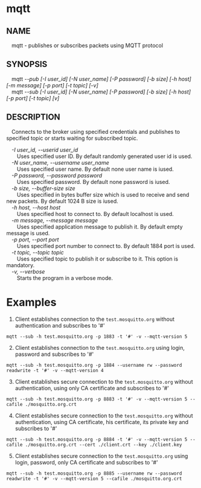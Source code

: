 # mqtt
## NAME
&emsp;mqtt - publishes or subscribes packets using MQTT protocol
## SYNOPSIS
&emsp;mqtt _--pub [-I user_id] [-N user_name] [-P password] [-b size] [-h host] [-m message] [-p port] [-t topic] [-v]_  
&emsp;mqtt _--sub [-I user_id] [-N user_name] [-P password] [-b size] [-h host] [-p port] [-t topic] [v]_  
## DESCRIPTION
&emsp;Connects to the broker using specified credentials and publishes to specified topic or starts waiting for subscribed topic.

&emsp;_-I user_id, --userid user_id_  
&emsp;&emsp;Uses specified user ID. By default randomly generated user id is used.  
&emsp;_-N user_name, --username user_name_  
&emsp;&emsp;Uses specified user name. By default none user name is iused.  
&emsp;_-P password, --password password_  
&emsp;&emsp;Uses specified password. By default none password is iused.  
&emsp;_-b size, --buffer-size size_  
&emsp;&emsp;Uses specified in bytes buffer size which is used to receive and send new packets. By default 1024 B size is iused.  
&emsp;_-h host, --host host_  
&emsp;&emsp;Uses specified host to connect to. By default localhost is used.  
&emsp;_-m message, --message message_  
&emsp;&emsp;Uses specified application message to publish it. By default empty message is used.  
&emsp;_-p port, --port port_  
&emsp;&emsp;Uses specified port number to connect to. By default 1884 port is used.  
&emsp;_-t topic, --topic topic_  
&emsp;&emsp;Uses specified topic to publish it or subscribe to it. This option is mandatory.  
&emsp;_-v, --verbose_  
&emsp;&emsp;Starts the program in a verbose mode.  
# Examples
1. Client establishes connection to the `test.mosquitto.org` without authentication and subscribes to '#'
```
mqtt --sub -h test.mosquitto.org -p 1883 -t '#' -v --mqtt-version 5
```
2. Client establishes connection to the `test.mosquitto.org` using login, password and subscribes to '#'
```
mqtt --sub -h test.mosquitto.org -p 1884 --username rw --password readwrite -t '#' -v --mqtt-version 4
```
3. Client establishes secure connection to the `test.mosquitto.org` without authentication, using only CA certificate and subscribes to '#'
```
mqtt --sub -h test.mosquitto.org -p 8883 -t '#' -v --mqtt-version 5 --cafile ./mosquitto.org.crt
```
4. Client establishes secure connection to the `test.mosquitto.org` without authentication, using CA certificate, his certificate, its private key and subscribes to '#'
```
mqtt --sub -h test.mosquitto.org -p 8884 -t '#' -v --mqtt-version 5 --cafile ./mosquitto.org.crt --cert ./client.crt --key ./client.key
```
5. Client establishes secure connection to the `test.mosquitto.org` using login, password, only CA certificate and subscribes to '#' 
```
mqtt --sub -h test.mosquitto.org -p 8885 --username rw --password readwrite -t '#' -v --mqtt-version 5 --cafile ./mosquitto.org.crt
```
